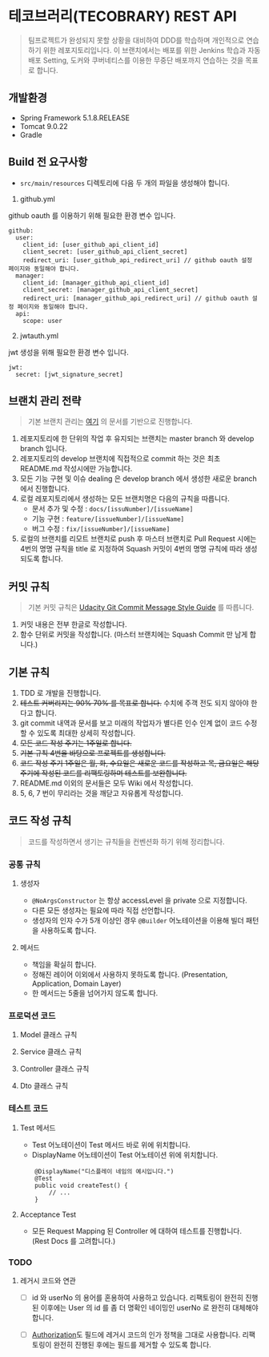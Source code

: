# 테코브러리(TECOBRARY) REST API

> 팀프로젝트가 완성되지 못할 상황을 대비하여 DDD를 학습하며 개인적으로 연습하기 위한 레포지토리입니다. 이 브랜치에서는 배포를 위한 Jenkins 학습과 자동 배포 Setting, 도커와 쿠버네티스를 이용한 무중단 배포까지 연습하는 것을 목표로 합니다.

## 개발환경
* Spring Framework 5.1.8.RELEASE
* Tomcat 9.0.22
* Gradle

## Build 전 요구사항

* ``src/main/resources`` 디렉토리에 다음 두 개의 파일을 생성해야 합니다.

1. github.yml

github oauth 를 이용하기 위해 필요한 환경 변수 입니다.

```
github:
  user:
    client_id: [user_github_api_client_id]
    client_secret: [user_github_api_client_secret]
    redirect_uri: [user_github_api_redirect_uri] // github oauth 설정 페이지와 동일해야 합니다.
  manager:
    client_id: [manager_github_api_client_id]
    client_secret: [manager_github_api_client_secret]
    redirect_uri: [manager_github_api_redirect_uri] // github oauth 설정 페이지와 동일해야 합니다.
  api:
    scope: user
```

2. jwtauth.yml

jwt 생성을 위해 필요한 환경 변수 입니다.

```
jwt:
  secret: [jwt_signature_secret]
```


## 브랜치 관리 전략

> 기본 브랜치 관리는 [여기](https://nvie.com/posts/a-successful-git-branching-model/) 의 문서를 기반으로 진행합니다.

1. 레포지토리에 한 단위의 작업 후 유지되는 브랜치는 master branch 와 develop branch 입니다.
2. 레포지토리의 develop 브랜치에 직접적으로 commit 하는 것은 최초 README.md 작성시에만 가능합니다.
3. 모든 기능 구현 및 이슈 dealing 은 develop branch 에서 생성한 새로운 branch 에서 진행합니다.
4. 로컬 레포지토리에서 생성하는 모든 브랜치명은 다음의 규칙을 따릅니다.
    - 문서 추가 및 수정 : ``docs/[issuNumber]/[issueName]``
    - 기능 구현 : ``feature/[issueNumber]/[issueName]``
    - 버그 수정 : ``fix/[issueNumber]/[issueName]``
5. 로컬의 브랜치를 리모트 브랜치로 push 후 마스터 브랜치로 Pull Request 시에는 4번의 명명 규칙을 title 로 지정하여 Squash 커밋이 4번의 명명 규칙에 따라 생성되도록 합니다.

## 커밋 규칙

> 기본 커밋 규칙은 [Udacity Git Commit Message Style Guide](https://udacity.github.io/git-styleguide/) 를 따릅니다.

1. 커밋 내용은 전부 한글로 작성합니다.
2. 함수 단위로 커밋을 작성합니다. (마스터 브랜치에는 Squash Commit 만 남게 합니다.)

## 기본 규칙
1. TDD 로 개발을 진행합니다.
2. ~~테스트 커버리지는 90% 70% 를 목표로 합니다.~~ 수치에 주객 전도 되지 않아야 한다고 합니다.
3. git commit 내역과 문서를 보고 미래의 작업자가 별다른 인수 인계 없이 코드 수정할 수 있도록 최대한 상세히 작성합니다.
4. ~~모든 코드 작성 주기는 1주일로 합니다.~~
5. ~~기본 규칙 4번을 바탕으로 프로젝트를 생성합니다.~~
6. ~~코드 작성 주기 1주일은 월, 화, 수요일은 새로운 코드를 작성하고 목, 금요일은 해당 주기에 작성된 코드를 리팩토링하며 테스트를 보완합니다.~~
7. README.md 이외의 문서들은 모두 Wiki 에서 작성합니다.
8. 5, 6, 7 번이 무리라는 것을 깨닫고 자유롭게 작성합니다.

## 코드 작성 규칙

> 코드를 작성하면서 생기는 규칙들을 컨벤션화 하기 위해 정리합니다.

### 공통 규칙

1. 생성자
    - ``@NoArgsConstructor`` 는 항상 accessLevel 을 private 으로 지정합니다.
    - 다른 모든 생성자는 필요에 따라 직접 선언합니다.
    - 생성자의 인자 수가 5개 이상인 경우 ``@Builder`` 어노테이션을 이용해 빌더 패턴을 사용하도록 합니다.

2. 메서드
    - 책임을 확실히 합니다.
    - 정해진 레이어 이외에서 사용하지 못하도록 합니다. (Presentation, Application, Domain Layer)
    - 한 메서드는 5줄을 넘어가지 않도록 합니다.


### 프로덕션 코드

1. Model 클래스 규칙

2. Service 클래스 규칙

3. Controller 클래스 규칙

4. Dto 클래스 규칙

### 테스트 코드

1. Test 메서드
    - Test 어노테이션이 Test 메서드 바로 위에 위치합니다.
    - DisplayName 어노테이션이 Test 어노테이션 위에 위치합니다.

    ```
        @DisplayName("디스플레이 네임의 예시입니다.")
        @Test
        public void createTest() {
            // ...
        }
    ```
    
2. Acceptance Test
    - 모든 Request Mapping 된 Controller 에 대하여 테스트를 진행합니다. (Rest Docs 를 고려합니다.)
    
    
### TODO

1. 레거시 코드와 연관
    - [ ] id 와 userNo 의 용어를 혼용하여 사용하고 있습니다. 리팩토링이 완전히 진행된 이후에는 User 의 id 를 좀 더 명확인 네이밍인 userNo 로 완전히 대체해야 합니다.
    - [ ] [Authorization](./src/main/java/com/woowacourse/tecobrary/user/command/domain/Authorization.java)도 필드에 레거시 코드의 인가 정책을 그대로 사용합니다. 리팩토링이 완전히 진행된 후에는 필드를 제거할 수 있도록 합니다. 

